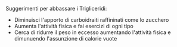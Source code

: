Suggerimenti per abbassare i Trigliceridi:
- Diminuisci l'apporto di carboidraiti raffininati come lo zucchero
- Aumenta l'attività fisica e fai esercizi di ogni tipo
- Cerca di ridurre il peso in eccesso aumentando l'attività fisica e dimunuendo l'assunzione di calorie vuote
